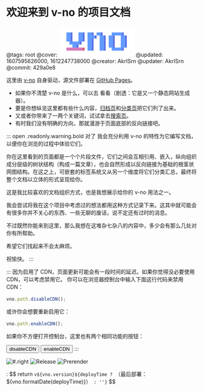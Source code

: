 # 欢迎来到 v-no 的项目文档

@tags: root
@cover: ![](/uploads/images/logo.png)
@updated: 1607595626000, 1612247738000
@creator: AkrISrn
@updater: AkrISrn
@commit: 429a0e8

这里由 [v-no](https://github.com/akrisrn/v-no) 自身驱动，源文件部署在 [GitHub Pages](https://github.com/akrisrn/v-no-doc)。

- 如果你不清楚 v-no 是什么，可以去 [](/README.md "#") 看看（剧透：它是又一个静态网站生成器）。
- 要是你想纵览这里都有些什么内容，[归档页](/archives.md "#")和[分类页](/categories.md "#")把它们列了出来。
- 又或者你带来了一两个关键词，试试拿去[搜索页](/search.md "#")。
- 有时我们没有明确的方向，那就漫游于页面底部的反向链接吧。

::: open .readonly.warning.bold 对了
我会充分利用 v-no 的特性为它编写文档，以便你在浏览的过程中体验它们。

你在这里看到的页面都是一个个片段文件，它们之间会互相引用、嵌入，纵向组织成分层级的树状结构（构成一篇文章），也会自然形成以反向链接为基础的根茎状网图结构。在这之上，可嵌套的标签系统又从另一个维度将它们分类汇总，最终将整个文档以立体的形式呈现给你。

这是我比较喜欢的文档组织方式，也是我想展示给你的 v-no 用法之一。

我会尝试将我在这个项目中考虑过的想法都用这种方式记录下来。这其中就可能会有很多你并不关心的东西、一些无聊的废话，说不定还有过时的消息。

不过既然你能来到这里，那么我想在这堆杂七杂八的内容中，多少会有那么几处对你有所帮助。

希望它们找起来不会太麻烦。

祝愉快。
:::

::: 因为启用了 CDN，页面更新可能会有一段时间的延迟。如果你觉得没必要使用 CDN，可以考虑禁用它。
你可以在浏览器控制台中输入下面这行代码来禁用 CDN：

```js
vno.path.disableCDN();
```

或许你会想要重新启用它：

```js
vno.path.enableCDN();
```

如果你不方便打开控制台，这里也有两个相同功能的按钮：

<button class="btn danger" onclick="vno.path.disableCDN();">disableCDN</button> <button class="btn success" onclick="vno.path.enableCDN();">enableCDN</button>
:::

![](https://img.shields.io/github/package-json/v/akrisrn/v-no "#.right") ![Release](https://github.com/akrisrn/v-no/workflows/Release/badge.svg) ![Prerender](https://github.com/akrisrn/v-no-doc/workflows/Prerender/badge.svg)


: $$ return `v${vno.version}${deployTime ? `（最后部署：${vno.formatDate(deployTime)}）` : ''}` $$
